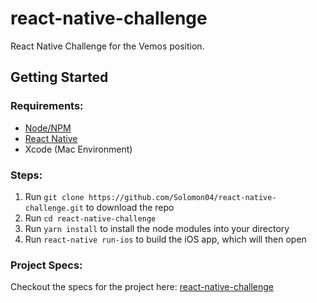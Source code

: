 # react-native-challenge
React Native Challenge for the Vemos position. 



## Getting Started
### Requirements: 
- <a href="https://nodejs.org/en/">Node/NPM</a>
- <a href="https://www.npmjs.com/package/react-native">React Native</a>
- Xcode (Mac Environment) 

### Steps: 
1. Run `git clone https://github.com/Solomon04/react-native-challenge.git` to download the repo
2. Run `cd react-native-challenge`
2. Run `yarn install` to install the node modules into your directory
3. Run `react-native run-ios` to build the iOS app, which will then open

### Project Specs: 
Checkout the specs for the project here: <a href="https://github.com/bookbottles/react-native-challenge">react-native-challenge</a>
